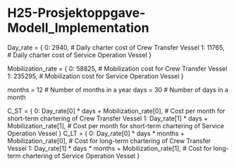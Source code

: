 # H25-Prosjektoppgave-Modell_Implementation

Day_rate = {
    0: 2940,  # Daily charter cost of Crew Transfer Vessel
    1: 11765,  # Daily charter cost of Service Operation Vessel
}

Mobilization_rate = {
    0: 58825,  # Mobilization cost for Crew Transfer Vessel
    1: 235295,  # Mobilization cost for Service Operation Vessel
}

months = 12  # Number of months in a year
days = 30  # Number of days in a month

C_ST = {
    0: Day_rate[0] * days + Mobilization_rate[0],  # Cost per month for short-term chartering of Crew Transfer Vessel
    1: Day_rate[1] * days + Mobilization_rate[1],  # Cost per month for short-term chartering of Service Operation Vessel
}
C_LT = {
    0: Day_rate[0] * days * months + Mobilization_rate[0],  # Cost for long-term chartering of Crew Transfer Vessel
    1: Day_rate[1] * days * months + Mobilization_rate[1],  # Cost for long-term chartering of Service Operation Vessel
}
